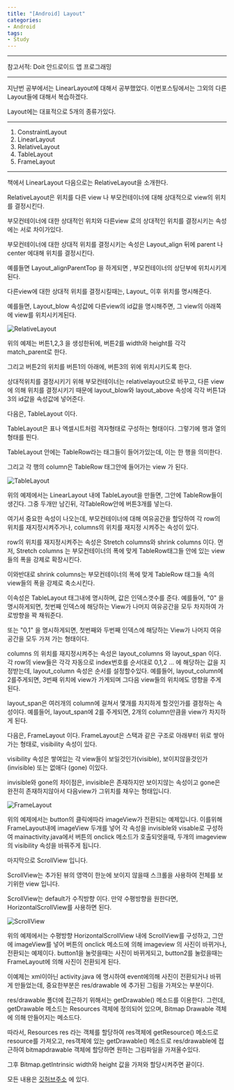 ```yaml
---
title: "[Android] Layout"
categories:
- Android
tags:
- Study
---
```


---

참고서적: Doit 안드로이드 앱 프로그래밍

---

지난번 공부에서는 LinearLayout에 대해서 공부했었다. 이번포스팅에서는 그외의 다른 Layout들에 대해서 복습하겠다.


Layout에는 대표적으로 5개의 종류가있다.

---

1. ConstraintLayout
2. LinearLayout
3. RelativeLayout
4. TableLayout
5. FrameLayout

---

책에서 LinearLayout 다음으로는 RelativeLayout을 소개한다.

RelativeLayout은 위치를 다른 view 나 부모컨테이너에 대해 상대적으로 view의 위치를 결정시킨다.

부모컨테이너에 대한 상대적인 위치와 다른view 로의 상대적인 위치를 결정시키는 속성에는 서로 차이가있다.

부모컨테이너에 대한 상대적 위치를 결정시키는 속성은 Layout_align 뒤에 parent 나 center 에대해 위치를 결정시킨다.

예를들면 Layout_alignParentTop 을 하게되면 , 부모컨테이너의 상단부에 위치시키게된다.


다른view에 대한 상대적 위치를 결정시킬때는, Layout_ 이후 위치를 명시해준다.

예를들면, Layout_blow 속성값에 다른view의 id값을 명시해주면, 그 view의 아래쪽에 view를 위치시키게된다.

![RelativeLayout](/assets/RelativeLayout.JPG)

위의 예제는 버튼1,2,3 을 생성한뒤에, 버튼2를 width와 height를 각각 match_parent로 한다.

그리고 버튼2의 위치를 버튼1의 아래에, 버튼3의 위에 위치시키도록 한다.

상대적위치를 결정시키기 위해 부모컨테이너는 relativelayout으로 바꾸고, 다른 view에 의해 위치를 결정시키기 때문에 layout_blow와 layout_above 속성에 각각 버튼1과3의 id값을 속성값에 넣어준다.


다음은, TableLayout 이다.

TableLayout은 표나 엑셀시트처럼 격자형태로 구성하는 형태이다. 그렇기에 행과 열의 형태를 띈다.

TableLayout 안에는 TableRow라는 태그들이 들어가있는데, 이는 한 행을 의미한다.

그리고 각 행의 column은 TableRow 태그안에 들어가는 view 가 된다.

![TableLayout](/assets/TableLayout.JPG)

위의 예제에서는 LinearLayout 내에 TableLayout을 만들면, 그안에 TableRow들이 생긴다. 그중 두개만 남긴뒤, 각TableRow안에 버튼3개를 넣는다.

여기서 중요한 속성이 나오는데, 부모컨테이너에 대해 여유공간을 할당하여 각 row의 위치를 재지정시켜주거나, 
columns의 위치를 재지정 시켜주는 속성이 있다.

row의 위치를 재지정시켜주는 속성은 Stretch columns와 shrink columns 이다. 먼저,  Stretch columns 는 부모컨테이너의 폭에 맞게 TableRow태그들 안에 있는 view들의 폭을 강제로 확장시킨다.

이와반대로 shrink columns는 부모컨테이너의 폭에 맞게 TableRow 태그들 속의 view들의 폭을 강제로 축소시킨다.

이속성은 TableLayout 태그내에 명시하며, 값은 인덱스갯수를 준다.  예를들어, "0" 을 명시하게되면, 첫번째 인덱스에 해당하는 View가 나머지 여유공간을 모두 차지하여 가로방향을 꽉 채워준다. 

또는 "0,1" 을 명시하게되면, 첫번째와 두번째 인덱스에 해당하는 View가 나머지 여유공간을 모두 가져 가는 형태이다.

columns 의 위치를 재지정시켜주는 속성은 layout_columns 와 layout_span 이다.
각 row의 view들은 각각 자동으로 index번호를 순서대로 0,1,2 ... 에 해당하는 값을 지정받는데, layout_column 속성은 순서를 설정할수있다.
예를들어, layout_column에 2를주게되면,  3번째 위치에 view가 가게되며 그다음 view들의 위치에도 영향을 주게된다.

layout_span은 여러개의 column에 걸쳐서 몇개를 차지하게 할것인가를 결정하는 속성이다.
예를들어, layout_span에 2를 주게되면, 2개의 column만큼을 view가 차지하게 된다.


다음은, FrameLayout 이다.
FrameLayout은 스택과 같은 구조로 아래부터 위로 쌓아가는 형태로, visibility 속성이 있다.

visibility 속성은 쌓여있는 각 view들이 보일것인가(visible), 보이지않을것인가 (invisible) 또는 없애다 (gone) 이있다.

invisible와 gone의 차이점은, invisible은 존재하지만 보이지않는 속성이고 gone은 완전히 존재하지않아서 다음view가 그위치를 채우는 형태입니다. 

![FrameLayout](/assets/FrameLayout.JPG)

위의 예제에서는 button의 클릭에따라 imageView가 전환되는 예제입니다.
이를위해 FrameLayout내에 imageView 두개를 넣어 각 속성을 invisible와 visable로 구성하여 mainactivity.java에서 버튼의 onclick 메소드가
호출되엇을때, 두개의 imageview의 visibility 속성을 바꿔주게 됩니다.


마지막으로 ScrollView 입니다.

ScrollView는 추가된 뷰의 영역이 한눈에 보이지 않을때 스크롤을 사용하여 전체를 보기위한 view 입니다.

ScrollView는 default가 수직방향 이다. 만약 수평방향을 원한다면, HorizontalScrollView를 사용하면 된다.

![ScrollView](/assets/ScrollView.JPG)

위의 예제에서는 수평방향 HorizontalScrollView 내에 ScrollView를 구성하고, 그안에 imageView를 넣어 버튼의 onclick 메소드에 의해
imageview 의 사진이 바뀌거나,전환되는 예제이다. button1을 눌럿을때는 사진이 바뀌게되고, button2를 눌렀을때는 FrameLayout에 의해 사진이 전환되게 된다.

이예제는 xml이아닌 activity.java 에 명시하여 event에의해 사진이 전환되거나 바뀌게 만들었는데,
중요한부분은 res/drawable 에 추가된 그림을 가져오는 부분이다.

res/drawable 폴더에 접근하기 위해서는 getDrawable() 메소드를 이용한다. 그런데, getDrawable 메소드는 Resources 객체에 정의되어 있으며, Bitmap Drawable 객체에 의해 만들어지는 메소드다.

따라서, Resources res 라는 객체를 할당하여 res객체에 getResource() 메소드로 resource를 가져오고, res객체에 있는 getDrawable() 메소드로 res/drawable에 접근하여 bitmapdrawable 객체에 할당하면 원하는 그림파일을 가져올수있다.

그후 Bitmap.getIntrinsic width와 height 값을 가져와 할당시켜주면 끝이다.

모든 내용은  [깃허브주소](https://github.com/jowunnal/studyAndroid "github link") 에 있다.
